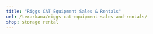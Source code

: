 ```yaml
---
title: "Riggs CAT Equipment Sales & Rentals"
url: /texarkana/riggs-cat-equipment-sales-and-rentals/
shop: storage rental
---
```

